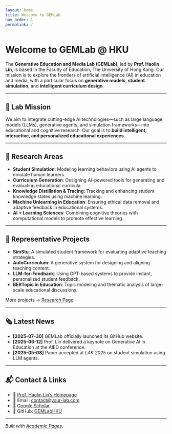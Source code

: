 ```yaml
---
layout: home
title: Welcome to GEMLab
nav_order: 1
permalink: /
---
```


# Welcome to GEMLab @ HKU

The **Generative Education and Media Lab (GEMLab)**, led by **Prof. Haolin Lin**, is based in the Faculty of Education, The University of Hong Kong. Our mission is to explore the frontiers of artificial intelligence (AI) in education and media, with a particular focus on **generative models**, **student simulation**, and **intelligent curriculum design**.

---

## 🎯 Lab Mission

We aim to integrate cutting-edge AI technologies—such as large language models (LLMs), generative agents, and simulation frameworks—into educational and cognitive research. Our goal is to **build intelligent, interactive, and personalized educational experiences**.

---

## 🔬 Research Areas

- **Student Simulation**: Modeling learning behaviors using AI agents to emulate human learners.
- **Curriculum Generation**: Designing AI-powered tools for generating and evaluating educational curricula.
- **Knowledge Distillation & Tracing**: Tracking and enhancing student knowledge states using machine learning.
- **Machine Unlearning in Education**: Ensuring ethical data removal and adaptive feedback in educational systems.
- **AI + Learning Sciences**: Combining cognitive theories with computational models to promote effective learning.

---

## 🚀 Representative Projects

- **SimStu**: A simulated student framework for evaluating adaptive teaching strategies.
- **AutoCurriculum**: A generative system for designing and aligning teaching content.
- **LLM-for-Feedback**: Using GPT-based systems to provide instant, personalized student feedback.
- **BERTopic in Education**: Topic modeling and thematic analysis of large-scale educational discussions.

More projects → [Research Page](/research)

---

## 🗞️ Latest News

- **[2025-07-30]** GEMLab officially launched its GitHub website.
- **[2025-06-12]** Prof. Lin delivered a keynote on Generative AI in Education at the AIED conference.
- **[2025-05-08]** Paper accepted at *LAK 2025* on student simulation using LLM agents.

---

## 📬 Contact & Links

- 💼 [Prof. Haolin Lin’s Homepage](https://sites.google.com/site/jiognhaolin/)
- 📧 Email: [contact@your-lab.com](mailto:contact@your-lab.com)
- 🧠 [Google Scholar](https://scholar.google.com/citations?user=ETJoidYAAAAJ)
- 🐙 GitHub: [GEMLabHKU](https://github.com/GEMLabHKU)

---

*Built with [Academic Pages](https://github.com/academicpages/academicpages.github.io).*
